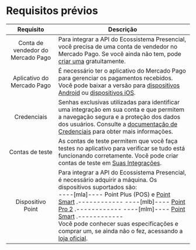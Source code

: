 # Requisitos prévios

| Requisito | Descrição |
|:---:|---|
| Conta de vendedor do Mercado Pago | Para integrar a API do Ecossistema Presencial, você precisa de uma conta de vendedor no Mercado Pago. Se você ainda não tem, pode [criar uma](https://www.mercadopago[FAKER][URL][DOMAIN]/hub/registration/landing) gratuitamente. |
| Aplicativo do Mercado Pago | É necessário ter o aplicativo do Mercado Pago para gerenciar os pagamentos recebidos. Você pode baixar a versão para [dispositivos Android](https://play.google.com/store/apps/details?id=com.mercadopago.wallet&hl=pt_BR) ou [dispositivos iOS](https://apps.apple.com/ar/app/mercado-pago/id925436649). |
| Credenciais | Senhas exclusivas utilizadas para identificar uma integração em sua conta e que permitem a navegação segura e a proteção dos dados dos usuários. Consulte a [documentação de Credenciais](/developers/pt/docs/ecosistema-presencial/additional-content/your-integrations/credentials) para obter mais informações. |
| Contas de teste | As contas de teste permitem que você faça testes no aplicativo para verificar se tudo está funcionando corretamente. Você pode criar contas de teste em [Suas Integrações](/developers/pt/panel/app). |
| Dispositivo Point | Para integrar a API do Ecossistema Presencial, é necessário adquirir a máquina. Os dispositivos suportados são:<br> ----[mla]---- Point Plus (POS) e [Point Smart](https://www.mercadopago.com.ar/point/invite?device=29&code=POINT_ORG) .------------ ----[mlb]---- [Point Pro 2](https://www.mercadopago.com.br/point/invite?device=28&code=POINT_ORG&pog=true) .------------ ----[mlm]---- [Point Smart](https://www.mercadopago.com.mx/point/invite?device=30&code=POINT_ORG) .------------ <br> Você pode conhecer suas especificações e comprar um, se ainda não o fez, acessando a [loja oficial](https://www.mercadopago[FAKER][URL][DOMAIN]/ferramentas-para-vender/maquininhas-point). |
